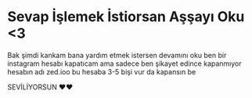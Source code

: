 # Sevap İşlemek İstiorsan Aşşayı Oku <3

Bak şimdi kankam bana yardım etmek istersen devamını oku ben bir instagram hesabı kapatıcam ama sadece ben şikayet edince kapanmıyor hesabın adı zed.ioo bu hesaba 3-5 bişi vur da kapansın be 

SEVİLİYORSUN ❤️❤️ 

